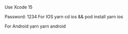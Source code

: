 Use Xcode 15

Password: 1234
For IOS
yarn
cd ios && pod install
yarn ios

For Android
yarn
yarn android


